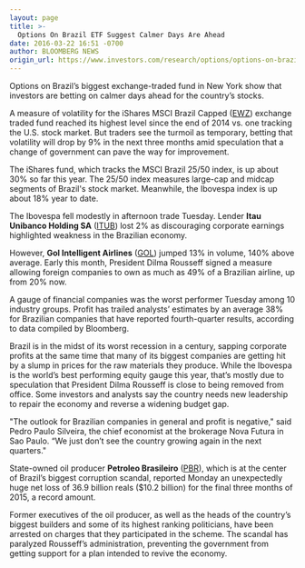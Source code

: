 ```yaml
---
layout: page
title: >-
  Options On Brazil ETF Suggest Calmer Days Are Ahead
date: 2016-03-22 16:51 -0700
author: BLOOMBERG NEWS
origin_url: https://www.investors.com/research/options/options-on-brazil-etf-suggest-calmer-days-are-ahead/
---
```






Options on Brazil’s biggest exchange-traded fund in New York show that investors are betting on calmer days ahead for the country’s stocks.


A measure of volatility for the iShares MSCI Brazil Capped ([EWZ](https://research.investors.com/quote.aspx?symbol=EWZ)) exchange traded fund reached its highest level since the end of 2014 vs. one tracking the U.S. stock market. But traders see the turmoil as temporary, betting that volatility will drop by 9% in the next three months amid speculation that a change of government can pave the way for improvement.


The iShares fund, which tracks the MSCI Brazil 25/50 index, is up about 30% so far this year. The 25/50 index measures large-cap and midcap segments of Brazil's stock market. Meanwhile, the Ibovespa index is up about 18% year to date.


The Ibovespa fell modestly in afternoon trade Tuesday. Lender **Itau Unibanco Holding SA** ([ITUB](https://research.investors.com/quote.aspx?symbol=ITUB)) lost 2% as discouraging corporate earnings highlighted weakness in the Brazilian economy.


However, **Gol Intelligent Airlines** ([GOL](https://research.investors.com/quote.aspx?symbol=GOL)) jumped 13% in volume, 140% above average. Early this month, President Dilma Rousseff signed a measure allowing foreign companies to own as much as 49% of a Brazilian airline, up from 20% now.


A gauge of financial companies was the worst performer Tuesday among 10 industry groups. Profit has trailed analysts’ estimates by an average 38% for Brazilian companies that have reported fourth-quarter results, according to data compiled by Bloomberg.


Brazil is in the midst of its worst recession in a century, sapping corporate profits at the same time that many of its biggest companies are getting hit by a slump in prices for the raw materials they produce. While the Ibovespa is the world’s best performing equity gauge this year, that’s mostly due to speculation that President Dilma Rousseff is close to being removed from office. Some investors and analysts say the country needs new leadership to repair the economy and reverse a widening budget gap.


"The outlook for Brazilian companies in general and profit is negative," said Pedro Paulo Silveira, the chief economist at the brokerage Nova Futura in Sao Paulo. “We just don’t see the country growing again in the next quarters."


State-owned oil producer **Petroleo Brasileiro** ([PBR](https://research.investors.com/quote.aspx?symbol=PBR)), which is at the center of Brazil’s biggest corruption scandal, reported Monday an unexpectedly huge net loss of 36.9 billion reals ($10.2 billion) for the final three months of 2015, a record amount.


Former executives of the oil producer, as well as the heads of the country’s biggest builders and some of its highest ranking politicians, have been arrested on charges that they participated in the scheme. The scandal has paralyzed Rousseff’s administration, preventing the government from getting support for a plan intended to revive the economy.




